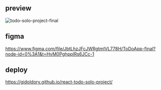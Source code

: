 ## preview

![todo-solo-project-final](https://user-images.githubusercontent.com/111366402/207342482-0db67a6f-4acf-48ef-808a-42bb327e0ad9.gif)

## figma

https://www.figma.com/file/JbtLhzJFcJWRgtmIVL778H/ToDoApp-final?node-id=0%3A1&t=HvM0PghpplRs6JCc-1

## deploy

https://gidoldory.github.io/react-todo-solo-project/
